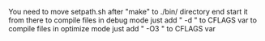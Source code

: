 You need to move setpath.sh after "make" to ./bin/ directory end start it from there
to compile files in debug mode just add " -d " to CFLAGS var
to compile files in optimize mode just add " -O3 " to CFLAGS var
